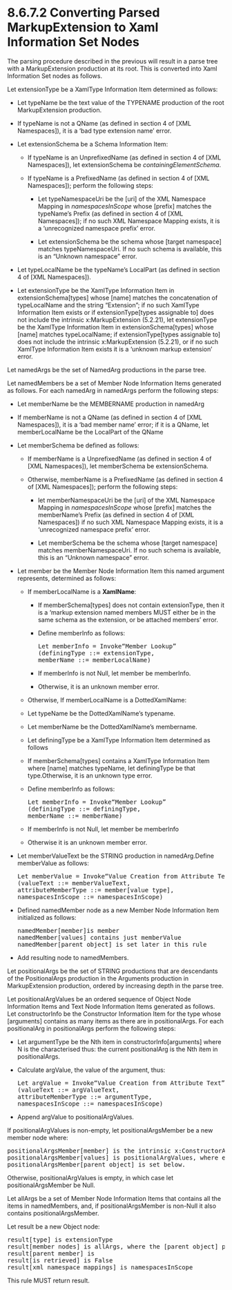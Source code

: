<html dir="LTR" xmlns:mshelp="http://msdn.microsoft.com/mshelp" xmlns:ddue="http://ddue.schemas.microsoft.com/authoring/2003/5" xmlns:xlink="http://www.w3.org/1999/xlink" xmlns:tool="http://www.microsoft.com/tooltip"><body><input type="hidden" id="userDataCache" class="userDataStyle"><input type="hidden" id="hiddenScrollOffset"><img id="dropDownImage" style="display:none; height:0; width:0;" src="../local/drpdown.gif"><img id="dropDownHoverImage" style="display:none; height:0; width:0;" src="../local/drpdown_orange.gif"><img id="collapseImage" style="display:none; height:0; width:0;" src="../local/collapse.gif"><img id="expandImage" style="display:none; height:0; width:0;" src="../local/exp.gif"><img id="collapseAllImage" style="display:none; height:0; width:0;" src="../local/collall.gif"><img id="expandAllImage" style="display:none; height:0; width:0;" src="../local/expall.gif"><img id="copyImage" style="display:none; height:0; width:0;" src="../local/copycode.gif"><img id="copyHoverImage" style="display:none; height:0; width:0;" src="../local/copycodeHighlight.gif"><div id="header"><h1 class="heading">8.6.7.2 Converting Parsed MarkupExtension to Xaml Information Set Nodes</h1></div><div id="mainSection"><div id="mainBody"><div id="allHistory" class="saveHistory" onsave="saveAll()" onload="loadAll()"></div>
			<div id="sectionSection0" class="section" name="collapseableSection"><content xmlns="http://ddue.schemas.microsoft.com/authoring/2003/5" xmlns:wsd="http://wsdev.schemas.microsoft.com/authoring/2008/2" xmlns:msxsl="urn:schemas-microsoft-com:xslt" xmlns:script="urn:script" xmlns:build="urn:build">
				</content></div><div id="sectionSection1" class="section" name="collapseableSection"><content xmlns="http://ddue.schemas.microsoft.com/authoring/2003/5" xmlns:wsd="http://wsdev.schemas.microsoft.com/authoring/2008/2" xmlns:msxsl="urn:schemas-microsoft-com:xslt" xmlns:script="urn:script" xmlns:build="urn:build">
					<p xmlns="">The parsing procedure described in the previous will result in a parse tree with a MarkupExtension production at its root. This is converted into Xaml Information Set nodes as follows.</p>
					<p xmlns="">Let extensionType be a XamlType Information Item determined as follows:</p>
					<ul xmlns=""><li class="unordered">
							<p class="BulletedList">Let typeName be the text value of the TYPENAME production of the root MarkupExtension production.</p>
						</li><li class="unordered">
							<p class="BulletedList">If typeName is not a QName (as defined in section 4 of [XML Namespaces]), it is a ‘bad type extension name’ error.</p>
						</li><li class="unordered">
							<p class="BulletedList">Let extensionSchema be a Schema Information Item:</p>
							<ul><li class="unordered">
									<p class="BulletedList2">If typeName is an UnprefixedName (as defined in section 4 of [XML Namespaces]), let extensionSchema be <i>containingElementSchema</i>.</p>
								</li><li class="unordered">
									<p class="BulletedList2">If typeName is a PrefixedName (as defined in section 4 of [XML Namespaces]); perform the following steps:</p>
									<ul><li class="unordered">
											<p class="BulletedList3">Let typeNamespaceUri be the [uri] of the XML Namespace Mapping in <i>namespacesInScope</i> whose [prefix] matches the typeName’s Prefix (as defined in section 4 of [XML Namespaces]); if no such XML Namespace Mapping exists, it is a ‘unrecognized namespace prefix’ error.</p>
										</li><li class="unordered">
											<p class="BulletedList3">Let extensionSchema be the schema whose [target namespace] matches typeNamespaceUri. If no such schema is available, this is an “Unknown namespace” error.</p>
										</li></ul>
								</li></ul>
						</li><li class="unordered">
							<p class="BulletedList">Let typeLocalName be the typeName’s LocalPart (as defined in section 4 of [XML Namespaces]).</p>
						</li><li class="unordered">
							<p class="BulletedList">Let extensionType be the XamlType Information Item in extensionSchema[types] whose [name] matches the concatenation of typeLocalName and the string “Extension”; if no such XamlType Information Item exists or if extensionType[types assignable to] does not include the intrinsic x:MarkupExtension (5.2.21), let extensionType be the XamlType Information Item in extensionSchema[types] whose [name] matches typeLocalName; if extensionType[types assignable to] does not include the intrinsic x:MarkupExtension (5.2.21), or if no such XamlType Information Item exists it is a ‘unknown markup extension’ error.</p>
						</li></ul>
					<p xmlns="">Let namedArgs be the set of NamedArg productions in the parse tree.</p>
					<p xmlns="">Let namedMembers be a set of Member Node Information Items generated as follows. For each namedArg in namedArgs perform the following steps:</p>
					<ul xmlns=""><li class="unordered">
							<p class="BulletedList">Let memberName be the MEMBERNAME production in namedArg</p>
						</li><li class="unordered">
							<p class="BulletedList">If memberName is not a QName (as defined in section 4 of [XML Namespaces]), it is a ‘bad member name’ error; if it is a QName, let memberLocalName be the LocalPart of the QName</p>
						</li><li class="unordered">
							<p class="BulletedList">Let memberSchema be defined as follows:</p>
							<ul><li class="unordered">
									<p class="BulletedList2">If memberName is a UnprefixedName (as defined in section 4 of [XML Namespaces]), let memberSchema be extensionSchema.</p>
								</li><li class="unordered">
									<p class="BulletedList2">Otherwise, memberName is a PrefixedName (as defined in section 4 of [XML Namespaces]); perform the following steps:</p>
									<ul><li class="unordered">
											<p class="BulletedList3">let memberNamespaceUri be the [uri] of the XML Namespace Mapping in <i>namespacesInScope</i> whose [prefix] matches the memberName’s Prefix (as defined in section 4 of [XML Namespaces]) if no such XML Namespace Mapping exists, it is a ‘unrecognized namespace prefix’ error.</p>
										</li><li class="unordered">
											<p class="BulletedList3">Let memberSchema be the schema whose [target namespace] matches memberNamespaceUri. If no such schema is available, this is an “Unknown namespace” error.</p>
										</li></ul>
								</li></ul>
						</li><li class="unordered">
							<p class="BulletedList">Let member be the Member Node Information Item this named argument represents, determined as follows:</p>
							<ul><li class="unordered">
									<p class="BulletedList2">If memberLocalName is a <b>XamlName</b>:</p>
									<ul><li class="unordered">
											<p class="BulletedList3">If memberSchema[types] does not contain extensionType, then it is a ‘markup extension named members MUST either be in the same schema as the extension, or be attached members’ error.</p>
										</li><li class="unordered">
											<p class="BulletedList3">Define memberInfo as follows:</p>
											<div id="code"><pre>Let memberInfo = Invoke“Member Lookup”
(definingType ::= extensionType,
memberName ::= memberLocalName)</pre></div>
										</li><li class="unordered">
											<p class="BulletedList3">If memberInfo is not Null, let member be memberInfo.</p>
										</li><li class="unordered">
											<p class="BulletedList3">Otherwise, it is an unknown member error.</p>
										</li></ul>
								</li><li class="unordered">
									<p class="BulletedList2">Otherwise, If memberLocalName is a DottedXamlName:</p>
								</li><li class="unordered">
									<p class="BulletedList2">Let typeName be the DottedXamlName’s typename.</p>
								</li><li class="unordered">
									<p class="BulletedList2">Let memberName be the DottedXamlName’s membername.</p>
								</li><li class="unordered">
									<p class="BulletedList2">Let definingType be a XamlType Information Item determined as follows</p>
								</li><li class="unordered">
									<p class="BulletedList2">If memberSchema[types] contains a XamlType Information Item where [name] matches typeName, let definingType be that type.Otherwise, it is an unknown type error.</p>
								</li><li class="unordered">
									<p class="BulletedList2">Define memberInfo as follows:</p>
									<div id="code"><pre>Let memberInfo = Invoke“Member Lookup”
(definingType ::= definingType,
memberName ::= memberName)</pre></div>
								</li><li class="unordered">
									<p class="BulletedList2">If memberInfo is not Null, let member be memberInfo</p>
								</li><li class="unordered">
									<p class="BulletedList2">Otherwise it is an unknown member error.</p>
								</li></ul>
						</li><li class="unordered">
							<p class="BulletedList">Let memberValueText be the STRING production in namedArg.Define memberValue as follows: </p>
							<div id="code"><pre>Let memberValue = Invoke“Value Creation from Attribute Text”
(valueText ::= memberValueText,
attributeMemberType ::= member[value type],
namespacesInScope ::= namespacesInScope)</pre></div>
						</li><li class="unordered">
							<p class="BulletedList">Defined namedMember node as a new Member Node Information Item initialized as follows:</p>
							<div id="code"><pre>namedMember[member]is member
namedMember[values] contains just memberValue
namedMember[parent object] is set later in this rule</pre></div>
						</li><li class="unordered">
							<p class="BulletedList">Add resulting node to namedMembers.</p>
						</li></ul>
					<p xmlns="">Let positionalArgs be the set of STRING productions that are descendants of the PositionalArgs production in the Arguments production in MarkupExtension production, ordered by increasing depth in the parse tree.</p>
					<p xmlns="">Let positionalArgValues be an ordered sequence of Object Node Information Items and Text Node Information Items generated as follows. Let constructorInfo be the Constructor Information Item for the type whose [arguments] contains as many items as there are in positionalArgs. For each positionalArg in positionalArgs perform the following steps:</p>
					<ul xmlns=""><li class="unordered">
							<p class="BulletedList">Let argumentType be the Nth item in constructorInfo[arguments] where N is the characterised thus: the current positionalArg is the Nth item in positionalArgs.</p>
						</li><li class="unordered">
							<p class="BulletedList">Calculate argValue, the value of the argument, thus:</p>
							<div id="code"><pre>Let argValue = Invoke“Value Creation from Attribute Text”
(valueText ::= argValueText,
attributeMemberType ::= argumentType,
namespacesInScope ::= namespacesInScope)</pre></div>
						</li><li class="unordered">
							<p class="BulletedList">Append argValue to positionalArgValues.</p>
						</li></ul>
					<p xmlns="">If positionalArgValues is non-empty, let positionalArgsMember be a new member node where:</p>
					<div id="code" xmlns=""><pre>positionalArgsMember[member] is the intrinsic x:ConstructorArgs (5.3.2)
positionalArgsMember[values] is positionalArgValues, where each Object Node Information Item has its [parent member] set to positionalArgsMember and each Text Node Information Item has its [parent member] set to positionalArgsMember
positionalArgsMember[parent object] is set below.</pre></div>
					<p xmlns="">Otherwise, positionalArgValues is empty, in which case let positionalArgsMember be Null.</p>
					<p xmlns="">Let allArgs be a set of Member Node Information Items that contains all the items in namedMembers, and, if positionalArgsMember is non-Null it also contains positionalArgsMember.</p>
					<p xmlns="">Let result be a new Object node:</p>
					<div id="code" xmlns=""><pre>result[type] is extensionType
result[member nodes] is allArgs, where the [parent object] property of each item is set to result
result[parent member] is
result[is retrieved] is False
result[xml namespace mappings] is namespacesInScope</pre></div>
					<p xmlns="">This rule MUST return result.</p>
				</content></div><!--[if gte IE 5]>
			<tool:tip element="languageFilterToolTip" avoidmouse="false"/>
		<![endif]--></div><a name="feedback"></a><span></span></div></body></html>
